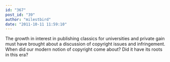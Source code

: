 ```yaml
---
id: "367"
post_id: "39"
author: "milestbird"
date: "2011-10-11 11:59:10"
---
```

The growth in interest in publishing classics for universities and private gain must have brought about a discussion of copyright issues and infringement. When did our modern notion of copyright come about? Did it have its roots in this era?
